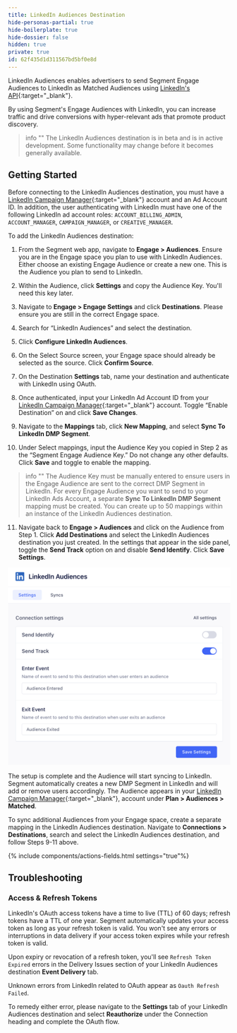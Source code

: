 ```yaml
---
title: LinkedIn Audiences Destination
hide-personas-partial: true
hide-boilerplate: true
hide-dossier: false
hidden: true
private: true
id: 62f435d1d311567bd5bf0e8d
---
```


LinkedIn Audiences enables advertisers to send Segment Engage Audiences to LinkedIn as Matched Audiences using [LinkedIn's API](https://learn.microsoft.com/en-us/linkedin/marketing/integrations/matched-audiences/matched-audiences){:target="_blank"}.

By using Segment's Engage Audiences with LinkedIn, you can increase traffic and drive conversions with hyper-relevant ads that promote product discovery.

> info ""
> The LinkedIn Audiences destination is in beta and is in active development. Some functionality may change before it becomes generally available.

## Getting Started

Before connecting to the LinkedIn Audiences destination, you must have a [LinkedIn Campaign Manager](https://www.linkedin.com/campaignmanager){:target="_blank"} account and an Ad Account ID. In addition, the user authenticating with LinkedIn must have one of the following LinkedIn ad account roles: `ACCOUNT_BILLING_ADMIN`, `ACCOUNT_MANAGER`, `CAMPAIGN_MANAGER`, or `CREATIVE_MANAGER`.

To add the LinkedIn Audiences destination:

1. From the Segment web app, navigate to **Engage > Audiences**. Ensure you are in the Engage space you plan to use with LinkedIn Audiences. Either choose an existing Engage Audience or create a new one. This is the Audience you plan to send to LinkedIn.

2. Within the Audience, click **Settings** and copy the Audience Key. You'll need this key later.

3. Navigate to **Engage > Engage Settings** and click **Destinations**. Please ensure you are still in the correct Engage space.

4. Search for “LinkedIn Audiences” and select the destination.

5. Click **Configure LinkedIn Audiences**. 

6. On the Select Source screen, your Engage space should already be selected as the source. Click **Confirm Source**.

7. On the Destination **Settings** tab, name your destination and authenticate with LinkedIn using OAuth. 

8. Once authenticated, input your LinkedIn Ad Account ID from your [LinkedIn Campaign Manager](https://www.linkedin.com/campaignmanager){:target="_blank"} account. Toggle “Enable Destination” on and click  **Save Changes**.

9. Navigate to the **Mappings** tab, click **New Mapping**, and select **Sync To LinkedIn DMP Segment**.

10. Under Select mappings, input the Audience Key you copied in Step 2 as the “Segment Engage Audience Key.” Do not change any other defaults. Click **Save** and toggle to enable the mapping. 

> info ""
> The Audience Key must be manually entered to ensure users in the Engage Audience are sent to the correct DMP Segment in LinkedIn. For every Engage Audience you want to send to your LinkedIn Ads Account, a separate **Sync To LinkedIn DMP Segment** mapping must be created. You can create up to 50 mappings within an instance of the LinkedIn Audiences destination.

11. Navigate back to **Engage > Audiences** and click on the Audience from Step 1. Click **Add Destinations** and select the LinkedIn Audiences destination you just created. In the settings that appear in the side panel, toggle the **Send Track** option on and disable **Send Identify**. Click **Save Settings**. 

![engage audience destination settings](images/image1.png)

The setup is complete and the Audience will start syncing to LinkedIn. Segment automatically creates a new DMP Segment in LinkedIn and will add or remove users accordingly. The Audience appears in your [LinkedIn Campaign Manager](https://www.linkedin.com/campaignmanager){:target="_blank"}, account under **Plan > Audiences > Matched**.

To sync additional Audiences from your Engage space, create a separate mapping in the LinkedIn Audiences destination. Navigate to **Connections > Destinations**, search and select the LinkedIn Audiences destination, and follow Steps 9-11 above.

{% include components/actions-fields.html settings="true"%}

## Troubleshooting

### Access & Refresh Tokens
LinkedIn's OAuth access tokens have a time to live (TTL) of 60 days; refresh tokens have a TTL of one year. Segment automatically updates your access token as long as your refresh token is valid. You won't see any errors or interruptions in data delivery if your access token expires while your refresh token is valid.

Upon expiry or revocation of a refresh token, you'll see `Refresh Token Expired` errors in the Delivery Issues section of your LinkedIn Audiences destination **Event Delivery** tab.

Unknown errors from LinkedIn related to OAuth appear as `Oauth Refresh Failed`.

To remedy either error, please navigate to the **Settings** tab of your LinkedIn Audiences destination and select **Reauthorize** under the Connection heading and complete the OAuth flow.
